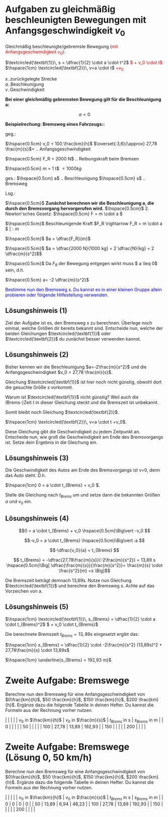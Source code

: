 <!--
author: Christian Golnik

language: de

link: https://gist.githubusercontent.com/andre-dietrich/3c69f68b2c4d80c8c6eb177229ae1ae8/raw/31cde15c4a7f3c2eda7d5ebdea440205f366acad/hideCircle.css
-->

# Aufgaben zu gleichmäßig beschleunigten Bewegungen mit Anfangsgeschwindigkeit $v_0$

Gleichmäßig beschleunigte/gebremste Bewegung (<span style="color:red">mit Anfangsgeschwindigkeit $v_0$</span>):

$\textcircled{\textbf{1}}\, s = \dfrac{1}{2} \cdot a \cdot t^2$ <span style="color:red">$ + v_0 \cdot t$</span> $\hspace{1cm} \textcircled{\textbf{2}}\, v=a \cdot t$ <span style="color:red">$+v_0$</span>

$s$..zurückgelegte Strecke<br>
$a$..Beschleunigung<br>
$v$..Geschwindigkeit<br>

__Bei einer gleichmäßig gebremsten Bewegung gilt für die Beschleunigung a:__

$$a < 0$$

__Beispielrechung: Bremsweg eines Fahrzeugs::__

geg.:

$\hspace{0.5cm} v_0 = 100 \frac{km}{h}$ $\overset{:3,6}{\approx} 27,78 \frac{m}{s}$< .. Anfangsgeschwindigkeit

$\hspace{0.5cm} F_R = 2000 N$ .. Reibungskraft beim Bremsen

$\hspace{0.5cm} m = 1 t$ $=1000kg$

ges.:
    $\hspace{0.5cm} a$ .. Beschleunigung
    $\hspace{0.5cm} s$ .. Bremsweg

Lsg.:

$\hspace{0.5cm}$ __Zunächst berechnen wir die Beschleunigung a, die durch den Bremsvorgang hervorgerufen wird.__
$\hspace{0.5cm}$ 2. Newton'sches Gesetz: $\hspace{0.5cm} F = m \cdot a $

$\hspace{0.5cm}$ Beschleunigende Kraft $F_R \rightarrow F_R = m \cdot a $ $\Big\vert :m$

$\hspace{0.5cm}$ $a = \dfrac{F_R}{m}$

$\hspace{0.5cm}$ $a = \dfrac{2000 N}{1000 kg} = 2 \dfrac{N}{kg} = 2 \dfrac{m}{s^2}$$ 

$\hspace{0.5cm}$ Da $F_R$ der Bewegung entgegen wirkt muss $ a \leq 0$ sein, d.h.

$\hspace{0.5cm} a= -2 \dfrac{m}{s^2}$

<span style="color:blue">Bestimme nun den Bremsweg s. Du kannst es in einer kleinen Gruppe allein probieren oder folgende Hilfestellung verwenden.</span>

## Lösungshinweis (1)

Ziel der Aufgabe ist es, den Bremsweg $s$ zu berechnen. Überlege noch einmal, welche Größen dir bereits bekannt sind. Entscheide nun, welche der beiden Gleichungen $\textcircled{\textbf{1}}$ oder $\textcircled{\textbf{2}}$ du zunächst besser verwenden kannst.

## Lösungshinweis (2)

Bisher kennen wir die Beschleunigung $a=-2\frac{m}{s^2}$ und die Anfangsgeschwindigkeit $v_0 = 27,78 \frac{m}{s}$.

Gleichung $\textcircled{\textbf{1}}$ ist hier noch nicht günstig, obwohl dort die gesuchte Größe $s$ vorkommt.

Warum ist $\textcircled{\textbf{1}}$ nicht günstig? Weil auch die (Brems-)Zeit $t$ in dieser Gleichung steckt und die Bremszeit ist unbekannt.

Somit bleibt noch Gleichung $\textcircled{\textbf{2}}$.

$\hspace{1cm} \textcircled{\textbf{2}}\, v=a \cdot t +v_0$.

Diese Gleichung gibt die Geschwindigkeit zu jedem Zeitpunkt an. Entscheide nun, wie groß die Geschwindigkeit am Ende des Bremsvorgangs ist. Setze dein Ergebnis in die Gleichung ein.

## Lösungshinweis (3)

Die Geschwindigkeit des Autos am Ende des Bremsvorgangs ist v=0, denn das Auto steht. D.h.

$\hspace{1cm} 0 = a \cdot t_{Brems} + v_0 $.

Stelle die Gleichung nach $t_{Brems}$ um und setze dann die bekannten Größen $a$ und $v_0$ ein.

## Lösungshinweis (4)

$$0 = a \cdot t_{Brems} + v_0 \hspace{0.5cm}\Big\vert -v_0 $$

$$-v_0 = a \cdot t_{Brems} \hspace{0.5cm}\Big\vert :a $$

$$-\dfrac{v_0}{a} = t_{Brems} $$

$$ t_{Brems} = -\dfrac{27,78\frac{m}{s}}{-2\frac{m}{s^2}} = 13,89 s \hspace{0.5cm}\Big[ \dfrac{\frac{m}{s}}{\frac{m}{s^2}}= \frac{m}{s} \cdot \frac{s^2}{m} =s \Big]$$

Die Bremszeit beträgt demnach 13,89s. Nutze nun Gleichung $\textcircled{\textbf{1}}$ und berechne den Bremsweg s. Achte auf das Vorzeichen von a.

## Lösungshinweis (5)

$\hspace{1cm} \textcircled{\textbf{1}}\, s_{Brems} = \dfrac{1}{2} \cdot a \cdot t_{Brems}^2$ $ + v_0 \cdot t_{Brems}$

Die berechnete Bremszeit $t_{Brems}=13,89s$ eingesetzt ergibt das:

$\hspace{1cm} s_{Brems} = \dfrac{1}{2} \cdot -2\frac{m}{s^2} (13,89s)^2 + 27,78\frac{m}{s} \cdot 13,89s$

$\hspace{1cm} \underline{s_{Brems} = 192,93 m}$

# Zweite Aufgabe: Bremswege

Berechne nun den Bremsweg für eine Anfangsgeschwindigkeit von $0\frac{km}{h}$, $50 \frac{km}{h}$, $150 \frac{km}{h}$, $200 \frac{km}{h}$. Ergänze dazu die folgende Tabelle in deinen Hefter. Du kannst die Formeln aus der Rechnung vorher nutzen.

| | | |
| $v_0$ in $\frac{km}{h}$ | $v_0$ in $\frac{m}{s}$  | $t_{Brems}$ in s | $s_{Brems}$ in m | 
| 0 |  |  |  |
| 50 |  | | |
| 100 | 27,78 | 13,89 | 192,93 |
| 150 | | | |
| 200 | | | |

# Zweite Aufgabe: Bremswege (Lösung 0, 50 km/h)

Berechne nun den Bremsweg für eine Anfangsgeschwindigkeit von $0\frac{km}{h}$, $50 \frac{km}{h}$, $150 \frac{km}{h}$, $200 \frac{km}{h}$. Ergänze dazu die folgende Tabelle in deinen Hefter. Du kannst die Formeln aus der Rechnung vorher nutzen.

| | | |
| $v_0$ in $\frac{km}{h}$ | $v_0$ in $\frac{m}{s}$  | $t_{Brems}$ in s | $s_{Brems}$ in m | 
| 0 | 0 | 0 | 0 |
| 50 | 13,89 | 6,94 | 48,23 |
| 100 | 27,78 | 13,89 | 192,93 |
| 150 | | | |
| 200 | | | |